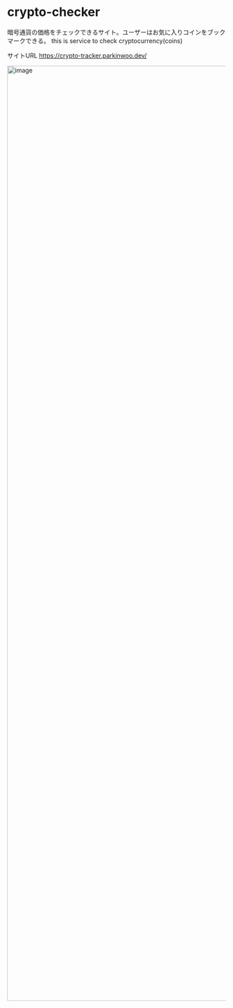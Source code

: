 # crypto-checker
暗号通貨の価格をチェックできるサイト。ユーザーはお気に入りコインをブックマークできる。
this is service to check cryptocurrency(coins)

サイトURL https://crypto-tracker.parkinwoo.dev/

<img width="3809" height="2158" alt="image" src="https://github.com/user-attachments/assets/c22ae758-6919-4259-8280-6e275572fb4c" />
